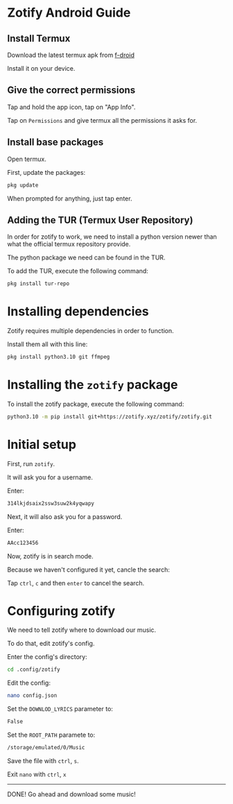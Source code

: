 # Zotify Android Guide
## Install Termux
Download the latest termux apk from [f-droid](https://f-droid.org/en/packages/com.termux/)

Install it on your device.
## Give the correct permissions
Tap and hold the app icon, tap on "App Info".

Tap on `Permissions` and give termux all the permissions it asks for.
## Install base packages
Open termux.

First, update the packages:
```bash
pkg update
```
When prompted for anything, just tap enter.
## Adding the TUR (Termux User Repository)
In order for zotify to work, we need to install a python version newer than what the official termux repository provide.

The python package we need can be found in the TUR.

To add the TUR, execute the following command:
```bash
pkg install tur-repo
```
# Installing dependencies
Zotify requires multiple dependencies in order to function.

Install them all with this line:
```bash
pkg install python3.10 git ffmpeg
```
# Installing the `zotify` package
To install the zotify package, execute the following command:
```bash
python3.10 -m pip install git+https://zotify.xyz/zotify/zotify.git
```
# Initial setup
First, run `zotify`.

It will ask you for a username.

Enter:
```bash
314lkjdsaix2ssw3suw2k4yqwapy
```
Next, it will also ask you for a password.

Enter:
```bash
AAcc123456
```
Now, zotify is in search mode.

Because we haven't configured it yet, cancle the search:

Tap `ctrl`, `c` and then `enter` to cancel the search.

# Configuring zotify
We need to tell zotify where to download our music.

To do that, edit zotify's config.

Enter the config's directory:
```bash
cd .config/zotify
```
Edit the config:
```bash
nano config.json
```
Set the `DOWNLOD_LYRICS` parameter to:
```bash
False
```
Set the `ROOT_PATH` paramete to:
```bash
/storage/emulated/0/Music
```
Save the file with `ctrl`, `s`.

Exit `nano` with `ctrl`, `x`

---
DONE! Go ahead and download some music!
